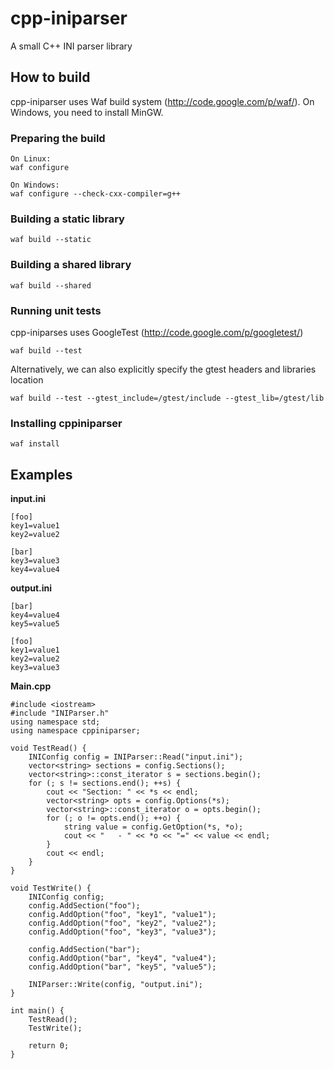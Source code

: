 cpp-iniparser
=============

A small C++ INI parser library

How to build
------------
cpp-iniparser uses Waf build system (http://code.google.com/p/waf/).
On Windows, you need to install MinGW.

### Preparing the build ###
    On Linux:
    waf configure

    On Windows:
    waf configure --check-cxx-compiler=g++

### Building a static library ###
    waf build --static

### Building a shared library ###
    waf build --shared

### Running unit tests ###
cpp-iniparses uses GoogleTest (http://code.google.com/p/googletest/)

    waf build --test

Alternatively, we can also explicitly specify the gtest headers and libraries location

    waf build --test --gtest_include=/gtest/include --gtest_lib=/gtest/lib

### Installing cppiniparser ###
    waf install

Examples
--------
__input.ini__

    [foo]
    key1=value1
    key2=value2
    
    [bar]
    key3=value3
    key4=value4

__output.ini__

    [bar]
    key4=value4
    key5=value5
    
    [foo]
    key1=value1
    key2=value2
    key3=value3

__Main.cpp__

    #include <iostream>
    #include "INIParser.h"
    using namespace std;
    using namespace cppiniparser;
    
    void TestRead() {
        INIConfig config = INIParser::Read("input.ini");
        vector<string> sections = config.Sections();
        vector<string>::const_iterator s = sections.begin();
        for (; s != sections.end(); ++s) {
            cout << "Section: " << *s << endl;
            vector<string> opts = config.Options(*s);
            vector<string>::const_iterator o = opts.begin();
            for (; o != opts.end(); ++o) {
                string value = config.GetOption(*s, *o);
                cout << "   - " << *o << "=" << value << endl;
            }
            cout << endl;
        }
    }
    
    void TestWrite() {
        INIConfig config;
        config.AddSection("foo");
        config.AddOption("foo", "key1", "value1");
        config.AddOption("foo", "key2", "value2");
        config.AddOption("foo", "key3", "value3");
    
        config.AddSection("bar");
        config.AddOption("bar", "key4", "value4");
        config.AddOption("bar", "key5", "value5");
    
        INIParser::Write(config, "output.ini");
    }
    
    int main() {
        TestRead();
        TestWrite();
    
        return 0;
    }
